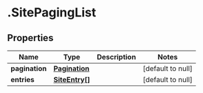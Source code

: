 # .SitePagingList

## Properties
Name | Type | Description | Notes
------------ | ------------- | ------------- | -------------
**pagination** | [**Pagination**](Pagination.md) |  | [default to null]
**entries** | [**SiteEntry[]**](SiteEntry.md) |  | [default to null]


